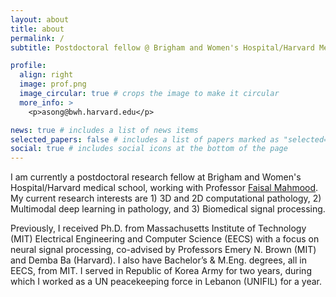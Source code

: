 ```yaml
---
layout: about
title: about
permalink: /
subtitle: Postdoctoral fellow @ Brigham and Women's Hospital/Harvard Medical School

profile:
  align: right
  image: prof.png
  image_circular: true # crops the image to make it circular
  more_info: >
    <p>asong@bwh.harvard.edu</p>

news: true # includes a list of news items
selected_papers: false # includes a list of papers marked as "selected={true}"
social: true # includes social icons at the bottom of the page
---
```


I am currently a postdoctoral research fellow at Brigham and Women's Hospital/Harvard medical school, working with Professor [Faisal Mahmood](https://faisal.ai/). My current research interests are 1) 3D and 2D computational pathology, 2) Multimodal deep learning in pathology, and 3) Biomedical signal processing.

Previously, I received Ph.D. from Massachusetts Institute of Technology (MIT) Electrical Engineering and Computer Science (EECS) with a focus on neural signal processing, co-advised by Professors Emery N. Brown (MIT) and Demba Ba (Harvard). I also have Bachelor’s & M.Eng. degrees, all in EECS, from MIT.  I served in Republic of Korea Army for two years, during which I worked as a UN peacekeeping force in Lebanon (UNIFIL) for a year.

<!-- Write your biography here. Tell the world about yourself. Link to your favorite [subreddit](http://reddit.com). You can put a picture in, too. The code is already in, just name your picture `prof_pic.jpg` and put it in the `img/` folder.

Put your address / P.O. box / other info right below your picture. You can also disable any of these elements by editing `profile` property of the YAML header of your `_pages/about.md`. Edit `_bibliography/papers.bib` and Jekyll will render your [publications page](/al-folio/publications/) automatically.

Link to your social media connections, too. This theme is set up to use [Font Awesome icons](https://fontawesome.com/) and [Academicons](https://jpswalsh.github.io/academicons/), like the ones below. Add your Facebook, Twitter, LinkedIn, Google Scholar, or just disable all of them. -->
